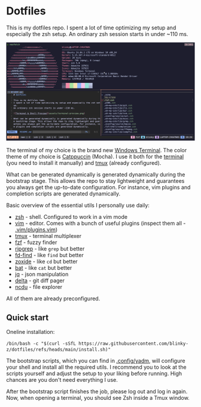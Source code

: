 # Dotfiles

This is my dotfiles repo.
I spent a lot of time optimizing my setup and especially the zsh setup.
An ordinary zsh session starts in under ~110 ms.

![Terminal & Shell Preview](assets/terminal-preview.png)

The terminal of my choice is the brand new [Windows Terminal](https://github.com/microsoft/terminal). The color theme of my choice is [Catppuccin](https://github.com/catppuccin) (Mocha). I use it both for the [terminal](https://github.com/catppuccin/windows-terminal) (you need to install it manually) and [tmux](https://github.com/catppuccin/tmux) (already configured).

What can be generated dynamically is generated dynamically during the bootstrap stage. This allows the repo to stay lightweight and guarantees you always get the up-to-date configuration. For instance, vim plugins and completion scripts are generated dynamically.

Basic overview of the essential utils I personally use daily:
- [zsh](https://www.zsh.org/) - shell. Configured to work in a vim mode
- [vim](https://www.vim.org/) - editor. Comes with a bunch of useful plugins (inspect them all - [.vim/plugins.vim](../.vim/plugins.vim))
- [tmux](https://github.com/tmux/tmux) - terminal multiplexer
- [fzf](https://github.com/junegunn/fzf) - fuzzy finder
- [ripgrep](https://github.com/BurntSushi/ripgrep) - like `grep` but better
- [fd-find](https://github.com/sharkdp/fd) - like `find` but better
- [zoxide](https://github.com/ajeetdsouza/zoxide) - like `cd` but better
- [bat](https://github.com/sharkdp/bat) - like `cat` but better
- [jq](https://github.com/jqlang/jq) - json manipulation
- [delta](https://github.com/dandavison/delta) - git diff pager
- [ncdu](https://dev.yorhel.nl/ncdu) - file explorer

All of them are already preconfigured.

## Quick start

Oneline installation:
```shell
/bin/bash -c "$(curl -sSfL https://raw.githubusercontent.com/blinky-z/dotfiles/refs/heads/main/install.sh)"
```

The bootstrap scripts, which you can find in [.config/yadm](../.config/yadm), will configure your shell and install all the required utils.
I recommend you to look at the scripts yourself and adjust the setup to your liking before running. High chances are you don't need everything I use.

After the bootstrap script finishes the job, please log out and log in again. Now, when opening a terminal, you should see Zsh inside a Tmux window.

